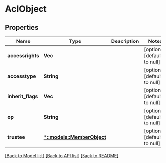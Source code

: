 # AclObject

## Properties
Name | Type | Description | Notes
------------ | ------------- | ------------- | -------------
**accessrights** | **Vec<String>** |  | [optional] [default to null]
**accesstype** | **String** |  | [optional] [default to null]
**inherit_flags** | **Vec<bool>** |  | [optional] [default to null]
**op** | **String** |  | [optional] [default to null]
**trustee** | [***::models::MemberObject**](MemberObject.md) |  | [optional] [default to null]

[[Back to Model list]](../README.md#documentation-for-models) [[Back to API list]](../README.md#documentation-for-api-endpoints) [[Back to README]](../README.md)


